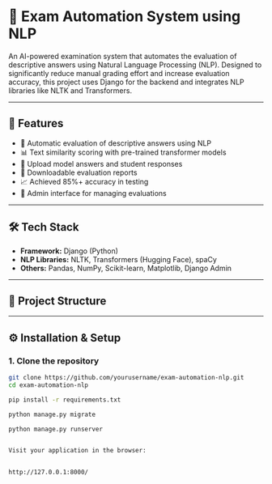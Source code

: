 # 📘 Exam Automation System using NLP

An AI-powered examination system that automates the evaluation of descriptive answers using Natural Language Processing (NLP). Designed to significantly reduce manual grading effort and increase evaluation accuracy, this project uses Django for the backend and integrates NLP libraries like NLTK and Transformers.

---

## 🚀 Features

- 🧠 Automatic evaluation of descriptive answers using NLP
- 📊 Text similarity scoring with pre-trained transformer models
- 📁 Upload model answers and student responses
- 📄 Downloadable evaluation reports
- 📈 Achieved 85%+ accuracy in testing
- 🧪 Admin interface for managing evaluations

---

## 🛠️ Tech Stack

- **Framework:** Django (Python)
- **NLP Libraries:** NLTK, Transformers (Hugging Face), spaCy
- **Others:** Pandas, NumPy, Scikit-learn, Matplotlib, Django Admin

---

## 📂 Project Structure


---

## ⚙️ Installation & Setup

### 1. Clone the repository

```bash
git clone https://github.com/yourusername/exam-automation-nlp.git
cd exam-automation-nlp

pip install -r requirements.txt

python manage.py migrate

python manage.py runserver


Visit your application in the browser:


http://127.0.0.1:8000/